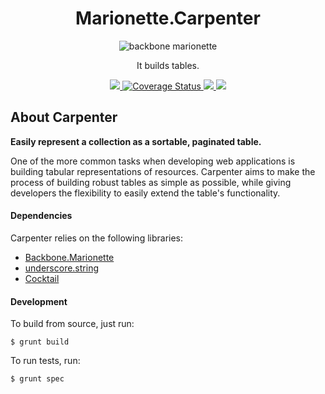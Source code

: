 <h1 align="center">Marionette.Carpenter</h1>
<p align="center">
  <img title="backbone marionette" src='https://raw.githubusercontent.com/rapid7/marionette.carpenter/master/site/source/assets/images/logo-black.png' />
</p>
<p align="center">It builds tables.</p>
<p align="center">
  <a title='Build Status' href="https://travis-ci.org/rapid7/marionette.carpenter">
    <img src='https://img.shields.io/travis/rapid7/marionette.carpenter.svg?branch=master' />
  </a>
  <a href='https://coveralls.io/r/rapid7/marionette.carpenter'>
    <img src='https://img.shields.io/coveralls/rapid7/marionette.carpenter.svg' alt='Coverage Status' />
  </a>
  <a href='https://david-dm.org/rapid7/marionette.carpenter#info=dependencies&view=table'>
    <img src='https://img.shields.io/david/rapid7/marionette.carpenter.svg' />
  </a>
  <a href='https://david-dm.org/rapid7/marionette.carpenter#info=devDependencies&view=table'>
    <img src='https://img.shields.io/david/dev/rapid7/marionette.carpenter.svg' />
  </a>
</p>

## About Carpenter

**Easily represent a collection as a sortable, paginated table.**

One of the more common tasks when developing web applications is building tabular representations of resources. Carpenter aims to make the process of building robust tables as simple as possible, while giving developers the flexibility to easily extend the table's functionality.

#### Dependencies

Carpenter relies on the following libraries:

- [Backbone.Marionette](https://github.com/onsi/cocktail)
- [underscore.string](https://github.com/epeli/underscore.string)
- [Cocktail](https://github.com/onsi/cocktail)

#### Development

To build from source, just run:

```console
$ grunt build
```

To run tests, run:

```console
$ grunt spec
```

